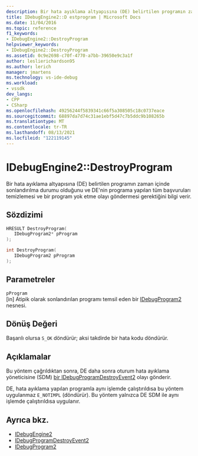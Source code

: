 ```yaml
---
description: Bir hata ayıklama altyapısına (DE) belirtilen programın zaman içinde sonlandırılma durumu olduğunu ve DE'nin programa yapılan tüm başvuruları temizlemesi ve bir program yok etme olayı göndermesi gerektiğini bilgi verir.
title: IDebugEngine2::D estprogram | Microsoft Docs
ms.date: 11/04/2016
ms.topic: reference
f1_keywords:
- IDebugEngine2::DestroyProgram
helpviewer_keywords:
- IDebugEngine2::DestroyProgram
ms.assetid: 0c9e2698-c70f-4770-a7bb-39650e9c3a1f
author: leslierichardson95
ms.author: lerich
manager: jmartens
ms.technology: vs-ide-debug
ms.workload:
- vssdk
dev_langs:
- CPP
- CSharp
ms.openlocfilehash: 49256244f5839341c66f5a308505c18c0737eace
ms.sourcegitcommit: 68897da7d74c31ae1ebf5d47c7b5ddc9b108265b
ms.translationtype: MT
ms.contentlocale: tr-TR
ms.lasthandoff: 08/13/2021
ms.locfileid: "122119145"
---
```

# <a name="idebugengine2destroyprogram"></a>IDebugEngine2::DestroyProgram
Bir hata ayıklama altyapısına (DE) belirtilen programın zaman içinde sonlandırılma durumu olduğunu ve DE'nin programa yapılan tüm başvuruları temizlemesi ve bir program yok etme olayı göndermesi gerektiğini bilgi verir.

## <a name="syntax"></a>Sözdizimi

```cpp
HRESULT DestroyProgram( 
   IDebugProgram2* pProgram
);
```

```cpp
int DestroyProgram( 
   IDebugProgram2 pProgram
);
```

## <a name="parameters"></a>Parametreler
`pProgram`\
[in] Atipik olarak sonlandırılan programı temsil eden bir [IDebugProgram2](../../../extensibility/debugger/reference/idebugprogram2.md) nesnesi.

## <a name="return-value"></a>Dönüş Değeri
 Başarılı olursa `S_OK` döndürür; aksi takdirde bir hata kodu döndürür.

## <a name="remarks"></a>Açıklamalar
 Bu yöntem çağrıldıktan sonra, DE daha sonra oturum hata ayıklama yöneticisine (SDM) [bir IDebugProgramDestroyEvent2](../../../extensibility/debugger/reference/idebugprogramdestroyevent2.md) olayı gönderir.

 DE, hata ayıklama yapılan programla aynı işlemde çalıştırıldısa bu yöntem uygulanmaz `E_NOTIMPL` (döndürür). Bu yöntem yalnızca DE SDM ile aynı işlemde çalıştırıldısa uygulanır.

## <a name="see-also"></a>Ayrıca bkz.
- [IDebugEngine2](../../../extensibility/debugger/reference/idebugengine2.md)
- [IDebugProgramDestroyEvent2](../../../extensibility/debugger/reference/idebugprogramdestroyevent2.md)
- [IDebugProgram2](../../../extensibility/debugger/reference/idebugprogram2.md)
